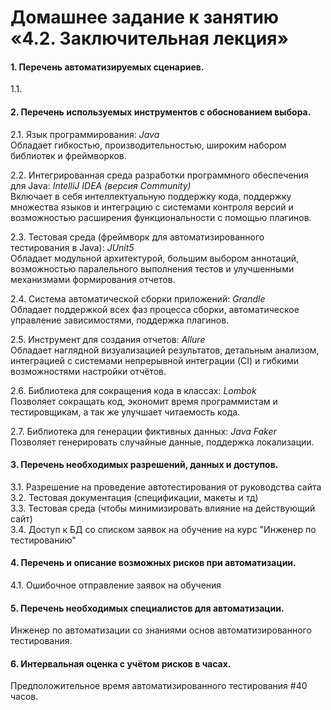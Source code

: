 # Домашнее задание к занятию «4.2. Заключительная лекция»

#### 1.	Перечень автоматизируемых сценариев.  
1.1.    
#### 2.	Перечень используемых инструментов с обоснованием выбора.   

2.1.   Язык программирования: *Java*  
       Обладает гибкостью, производительностью, широким набором библиотек и фреймворков.   
       
2.2.   Интегрированная среда разработки программного обеспечения для Java: *IntelliJ IDEA (версия Community)*  
       Включает в себя интеллектуальную поддержку кода, поддержку множества языков и интеграцию с системами контроля версий и возможностью расширения функциональности с помощью плагинов.   

2.3.   Тестовая среда (фреймворк для автоматизированного тестирования в Java): *JUnit5*   
       Обладает модульной архитектурой, большим выбором аннотаций, возможностью паралельного выполнения тестов и улучшенными механизмами формирования отчетов.   

2.4.   Система автоматической сборки приложений: *Grandle*   
       Обладает поддержкой всех фаз процесса сборки, автоматическое управление зависимостями, поддержка плагинов.   
       
2.5.   Инструмент для создания отчетов: *Allure*  
       Обладает наглядной визуализацией результатов, детальным анализом, интеграцией с системами непрерывной интеграции (CI) и гибкими возможностями настройки отчётов.  

2.6.   Библиотека для сокращения кода в классах: *Lombok*  
       Позволяет сокращать код, экономит время программистам и тестировщикам, а так же улучшает читаемость кода.  

2.7.   Библиотека для генерации фиктивных данных: *Java Faker*  
       Позволяет генерировать случайные данные, поддержка локализации.  
        
#### 3. Перечень необходимых разрешений, данных и доступов.  

3.1.   Разрешение на проведение автотестирования от руководства сайта     
3.2.	 Тестовая документация (спецификации, макеты и тд)  
3.3.   Тестовая среда (чтобы минимизировать влияние на действующий сайт)  
3.4.   Доступ к БД со списком заявок на обучение на курс "Инженер по тестированию"

#### 4. Перечень и описание возможных рисков при автоматизации.  

4.1.    Ошибочное отправление заявок на обучения    

#### 5.	Перечень необходимых специалистов для автоматизации.  

Инженер по автоматизации со знаниями основ автоматизированного тестирования.

#### 6.	Интервальная оценка с учётом рисков в часах.

Предположительное время автоматизированного тестирования #40 часов. 

